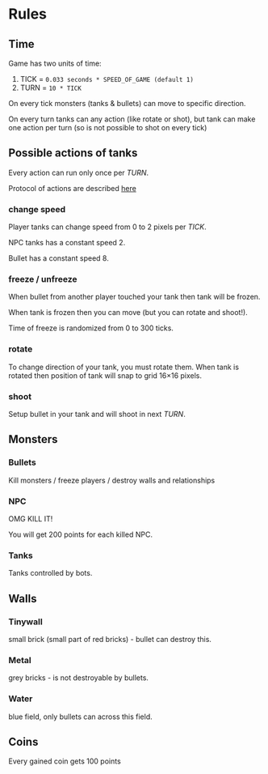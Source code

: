 # Rules

## Time

Game has two units of time:

1. TICK = `0.033 seconds * SPEED_OF_GAME (default 1)`
2. TURN = `10 * TICK`

On every tick monsters (tanks & bullets) can move to specific direction.

On every turn tanks can any action (like rotate or shot),
but tank can make one action per turn (so is not possible to shot on every tick)


## Possible actions of tanks
Every action can run only once per *TURN*.

Protocol of actions are described [here](./actions.md)

### change speed
Player tanks can change speed from 0 to 2 pixels per *TICK*.

NPC tanks has a constant speed 2.

Bullet has a constant speed 8.

### freeze / unfreeze
When bullet from another player touched your tank then tank will be frozen.

When tank is frozen then you can move (but you can rotate and shoot!).

Time of freeze is randomized from 0 to 300 ticks.

### rotate
To change direction of your tank, you must rotate them.
When tank is rotated then position of tank will snap to grid 16×16 pixels.

### shoot
Setup bullet in your tank and will shoot in next *TURN*.

## Monsters

### Bullets
Kill monsters / freeze players / destroy walls and relationships

### NPC
OMG KILL IT!

You will get 200 points for each killed NPC.

### Tanks
Tanks controlled by bots.

## Walls

### Tinywall
small brick (small part of red bricks) - bullet can destroy this.

### Metal
grey bricks - is not destroyable by bullets.

### Water

blue field, only bullets can across this field.

## Coins

Every gained coin gets 100 points
